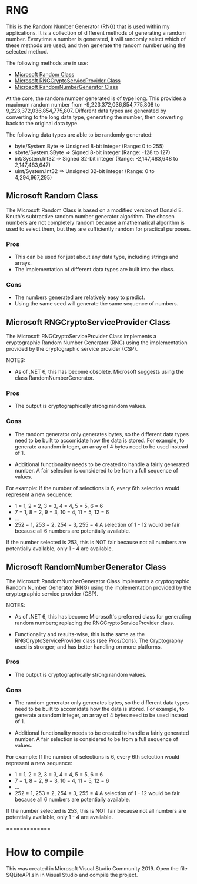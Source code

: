 # RNG
This is the Random Number Generator (RNG) that is used within my applications.  It is a collection of different methods
of generating a random number. Everytime a number is generated, it will randomly select which of these methods are used;
and then generate the random number using the selected method.

The following methods are in use:
- [Microsoft Random Class](https://learn.microsoft.com/en-us/dotnet/api/system.random)
- [Microsoft RNGCryptoServiceProvider Class](https://learn.microsoft.com/en-us/dotnet/api/system.security.cryptography.rngcryptoserviceprovider)
- [Microsoft RandomNumberGenerator Class](https://learn.microsoft.com/en-us/dotnet/api/system.security.cryptography.randomnumbergenerator)

At the core, the random number generated is of type long. This provides a maximum random number from
-9,223,372,036,854,775,808 to 9,223,372,036,854,775,807.  Different data types are generated by
converting to the long data type, generating the number, then converting back to the original data type.

The following data types are able to be randomly generated:
- byte/System.Byte		=> Unsigned 8-bit integer (Range: 0 to 255)
- sbyte/System.SByte	=> Signed 8-bit integer (Range: -128 to 127)
- int/System.Int32		=> Signed 32-bit integer (Range: -2,147,483,648 to 2,147,483,647)
- uint/System.Int32		=> Unsigned 32-bit integer (Range: 0 to 4,294,967,295)

## Microsoft Random Class
The Microsoft Random Class is based on a modified version of Donald E. Knuth's subtractive random number generator
algorithm. The chosen numbers are not completely random because a mathematical algorithm is used to select them,
but they are sufficiently random for practical purposes.

### Pros
- This can be used for just about any data type, including strings and arrays.
- The implementation of different data types are built into the class.

### Cons
- The numbers generated are relatively easy to predict.
- Using the same seed will generate the same sequence of numbers.

## Microsoft RNGCryptoServiceProvider Class
The Microsoft RNGCryptoServiceProvider Class implements a cryptographic Random Number Generator (RNG) using the
implementation provided by the cryptographic service provider (CSP).

NOTES:
- As of .NET 6, this has become obsolete.  Microsoft suggests using the class RandomNumberGenerator.

### Pros
- The output is cryptographically strong random values.

### Cons
- The random generator only generates bytes, so the different data types need to be built to accomidate how the
  data is stored.  For example, to generate a random integer, an array of 4 bytes need to be used instead of 1.

- Additional functionality needs to be created to handle a fairly generated number.  A fair selection is considered
  to be from a full sequence of values.

For example:
If the number of selections is 6, every 6th selection would represent a new sequence:
- 1 = 1, 2 = 2, 3 = 3, 4 = 4, 5 = 5, 6 = 6
- 7 = 1, 8 = 2, 9 = 3, 10 = 4, 11 = 5, 12 = 6
- ...
- 252 = 1, 253 = 2, 254 = 3, 255 = 4
A selection of 1 - 12 would be fair because all 6 numbers are potentially available.

If the number selected is 253, this is NOT fair because not all numbers are potentially available, only 1 - 4 are
available.

## Microsoft RandomNumberGenerator Class
The Microsoft RandomNumberGenerator Class implements a cryptographic Random Number Generator (RNG) using the
implementation provided by the cryptographic service provider (CSP).

NOTES:
- As of .NET 6, this has become Microsoft's preferred class for generating random numbers; replacing the 
  RNGCryptoServiceProvider class.

- Functionality and results-wise, this is the same as the RNGCryptoServiceProvider class (see Pros/Cons).  The
  Cryptography used is stronger; and has better handling on more platforms.

### Pros
- The output is cryptographically strong random values.

### Cons
- The random generator only generates bytes, so the different data types need to be built to accomidate how the
  data is stored.  For example, to generate a random integer, an array of 4 bytes need to be used instead of 1.

- Additional functionality needs to be created to handle a fairly generated number.  A fair selection is considered
  to be from a full sequence of values.

For example:
If the number of selections is 6, every 6th selection would represent a new sequence:
- 1 = 1, 2 = 2, 3 = 3, 4 = 4, 5 = 5, 6 = 6
- 7 = 1, 8 = 2, 9 = 3, 10 = 4, 11 = 5, 12 = 6
- ...
- 252 = 1, 253 = 2, 254 = 3, 255 = 4
A selection of 1 - 12 would be fair because all 6 numbers are potentially available.

If the number selected is 253, this is NOT fair because not all numbers are potentially available, only 1 - 4 are
available.

=============

# How to compile
This was created in Microsoft Visual Studio Community 2019.  Open the file SQLiteAPI.sln in Visual Studio and compile
the project.
